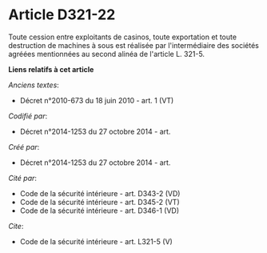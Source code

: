 # Article D321-22

Toute cession entre exploitants de casinos, toute exportation et toute destruction de machines à sous est réalisée par
l'intermédiaire des sociétés agréées mentionnées au second alinéa de l'article L. 321-5.

**Liens relatifs à cet article**

_Anciens textes_:

  - Décret n°2010-673 du 18 juin 2010 - art. 1 (VT)

_Codifié par_:

  - Décret n°2014-1253 du 27 octobre 2014 - art.

_Créé par_:

  - Décret n°2014-1253 du 27 octobre 2014 - art.

_Cité par_:

  - Code de la sécurité intérieure - art. D343-2 (VD)
  - Code de la sécurité intérieure - art. D345-2 (VT)
  - Code de la sécurité intérieure - art. D346-1 (VD)

_Cite_:

  - Code de la sécurité intérieure - art. L321-5 (V)
